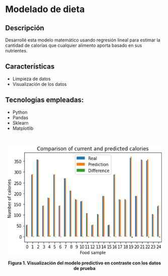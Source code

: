 # Modelado de dieta

## Descripción
Desarrollé esta modelo matemático usando regresión lineal para estimar la cantidad de calorías que cualquier alimento aporta basado en sus nutrientes.

## Características
- Limpieza de datos
- Visualización de los datos


## Tecnologías empleadas:
- Python
- Pandas
- Sklearn
- Matplotlib

<div style="display: flex; justify-content: center; align-items: center; margin: 40px 0; flex-direction: column; gap: 10px;">
    <img width="600" src="diet.png" />
    <div style="text-align: center; font-weight: bold;">
        Figura 1. Visualización del modelo predictivo en contraste con los datos de prueba
    </div>
</div>